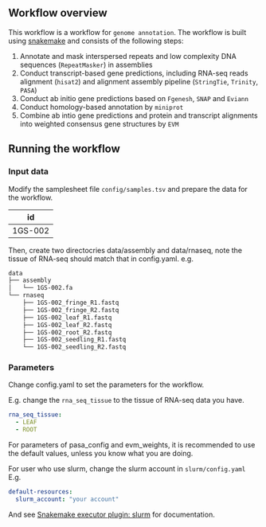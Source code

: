 ## Workflow overview

This workflow is a workflow for `genome annotation`.
The workflow is built using [snakemake](https://snakemake.readthedocs.io/en/stable/) and consists of the following steps:

1. Annotate and mask interspersed repeats and low complexity DNA sequences (`RepeatMasker`) in assemblies
2. Conduct transcript-based gene predictions, including RNA-seq reads alignment (`hisat2`) and alignment assembly pipeline (`StringTie`, `Trinity`, `PASA`)
3. Conduct ab initio gene predictions based on `Fgenesh`, `SNAP` and `Eviann`
4. Conduct homology-based annotation by `miniprot`
5. Combine ab intio gene predictions and protein and transcript alignments into weighted consensus gene structures by `EVM`

## Running the workflow

### Input data

Modify the samplesheet file `config/samples.tsv` and prepare the data for the workflow.

| id      |
| ------- |
| 1GS-002 |

Then, create two directocries data/assembly and data/rnaseq, note the tissue of RNA-seq should match that in config.yaml.
e.g.

```bash
data
├── assembly
│   └── 1GS-002.fa
└── rnaseq
    ├── 1GS-002_fringe_R1.fastq
    ├── 1GS-002_fringe_R2.fastq
    ├── 1GS-002_leaf_R1.fastq
    ├── 1GS-002_leaf_R2.fastq
    ├── 1GS-002_root_R2.fastq
    ├── 1GS-002_seedling_R1.fastq
    └── 1GS-002_seedling_R2.fastq
```

### Parameters

Change config.yaml to set the parameters for the workflow.

E.g. change the `rna_seq_tissue` to the tissue of RNA-seq data you have.

```yaml
rna_seq_tissue:
  - LEAF
  - ROOT
```

For parameters of pasa_config and evm_weights, it is recommended to use the default values, unless you know what you are doing.

For user who use slurm, change the slurm account in `slurm/config.yaml`
E.g.

```yaml
default-resources:
  slurm_account: "your account"
```

And see [Snakemake executor plugin: slurm](https://snakemake.github.io/snakemake-plugin-catalog/plugins/executor/slurm.html) for documentation.
